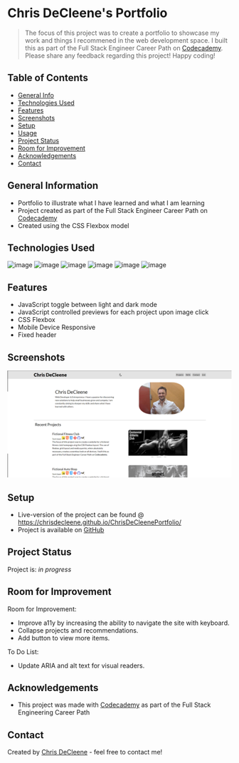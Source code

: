# Chris DeCleene's Portfolio
> The focus of this project was to create a portfolio to showcase my work and things I recommened in the web development space. I built this as part of the Full Stack Engineer Career Path on [Codecademy](https://www.codecademy.com/learn). Please share any feedback regarding this project! Happy coding!

## Table of Contents
* [General Info](#general-information)
* [Technologies Used](#technologies-used)
* [Features](#features)
* [Screenshots](#screenshots)
* [Setup](#setup)
* [Usage](#usage)
* [Project Status](#project-status)
* [Room for Improvement](#room-for-improvement)
* [Acknowledgements](#acknowledgements)
* [Contact](#contact)
<!-- * [License](#license) -->


## General Information
- Portfolio to illustrate what I have learned and what I am learning
- Project created as part of the Full Stack Engineer Career Path on [Codecademy](https://www.codecademy.com/learn)
- Created using the CSS Flexbox model


## Technologies Used
![image](https://img.icons8.com/color/48/000000/javascript--v1.png) ![image](https://img.icons8.com/color/50/000000/html-5--v1.png) ![image](https://img.icons8.com/color/48/000000/css3.png) ![image](https://img.icons8.com/color/48/000000/git.png) ![image](https://img.icons8.com/fluent/48/000000/github.png) ![image](https://img.icons8.com/fluent/48/000000/gimp.png)



## Features
- JavaScript toggle between light and dark mode
- JavaScript controlled previews for each project upon image click
- CSS Flexbox
- Mobile Device Responsive
- Fixed header


## Screenshots
![Website screenshot](resources/images/chrisdecleeneportfolioogimage.png)
<!-- If you have screenshots you'd like to share, include them here. -->


## Setup
- Live-version of the project can be found @ https://chrisdecleene.github.io/ChrisDeCleenePortfolio/
- Project is available on [GitHub](https://github.com/ChrisDeCleene/ChrisDeCleenePortfolio)


## Project Status
Project is: _in progress_


## Room for Improvement
Room for Improvement:
- Improve a11y by increasing the ability to navigate the site with keyboard.
- Collapse projects and recommendations.
- Add button to view more items.

To Do List:
- Update ARIA and alt text for visual readers.


## Acknowledgements
- This project was made with [Codecademy](https://www.codecademy.com/) as part of the Full Stack Engineering Career Path


## Contact
Created by [Chris DeCleene](https://chrisdecleene.github.io/) - feel free to contact me!



<!-- Optional -->
<!-- ## License -->
<!-- This project is open source and available under the [... License](). -->